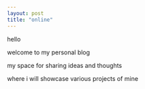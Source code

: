 ```yaml
---
layout: post
title: "online"
---
```


hello

welcome to my personal blog


my space for sharing ideas and thoughts


where i will showcase various projects of mine
